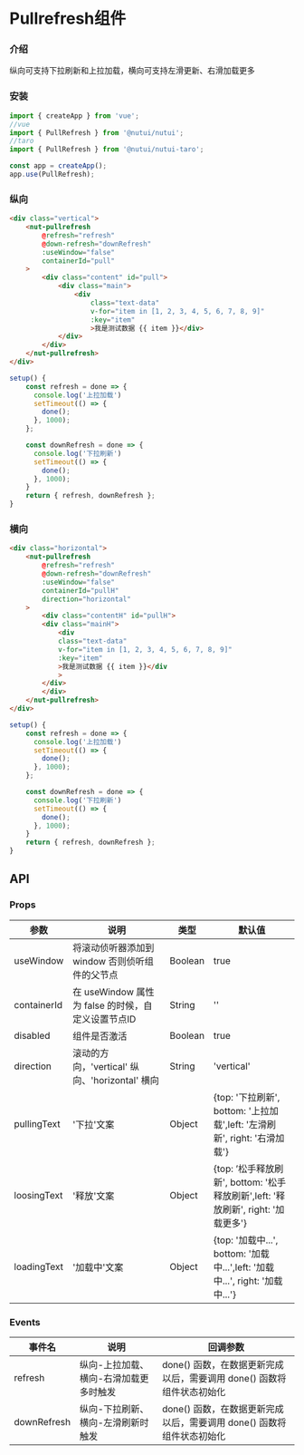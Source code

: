 #  Pullrefresh组件

### 介绍

纵向可支持下拉刷新和上拉加载，横向可支持左滑更新、右滑加载更多

### 安装
    
```javascript
import { createApp } from 'vue';
//vue
import { PullRefresh } from '@nutui/nutui';
//taro
import { PullRefresh } from '@nutui/nutui-taro';

const app = createApp();
app.use(PullRefresh);
```
    

### 纵向

```html
<div class="vertical">
    <nut-pullrefresh
        @refresh="refresh"
        @down-refresh="downRefresh"
        :useWindow="false"
        containerId="pull"
    >
        <div class="content" id="pull">
            <div class="main">
                <div
                    class="text-data"
                    v-for="item in [1, 2, 3, 4, 5, 6, 7, 8, 9]"
                    :key="item"
                    >我是测试数据 {{ item }}</div>
            </div>
        </div>
    </nut-pullrefresh>
</div>
```
```javascript
setup() {
    const refresh = done => {
      console.log('上拉加载')
      setTimeout(() => {
        done();
      }, 1000);
    };

    const downRefresh = done => {
      console.log('下拉刷新')
      setTimeout(() => {
        done();
      }, 1000);
    }
    return { refresh, downRefresh };
}
```

### 横向

```html
<div class="horizontal">
    <nut-pullrefresh
        @refresh="refresh"
        @down-refresh="downRefresh"
        :useWindow="false"
        containerId="pullH"
        direction="horizontal"
    >
        <div class="contentH" id="pullH">
        <div class="mainH">
            <div
            class="text-data"
            v-for="item in [1, 2, 3, 4, 5, 6, 7, 8, 9]"
            :key="item"
            >我是测试数据 {{ item }}</div
            >
        </div>
        </div>
    </nut-pullrefresh>
</div>
```
```javascript
setup() {
    const refresh = done => {
      console.log('上拉加载')
      setTimeout(() => {
        done();
      }, 1000);
    };

    const downRefresh = done => {
      console.log('下拉刷新')
      setTimeout(() => {
        done();
      }, 1000);
    }
    return { refresh, downRefresh };
}
```

## API

### Props

| 参数         | 说明                             | 类型   | 默认值           |
|--------------|----------------------------------|--------|------------------|
| useWindow | 将滚动侦听器添加到 window 否则侦听组件的父节点     | Boolean | true |
| containerId          | 在 useWindow 属性为 false 的时候，自定义设置节点ID    | String | ''            |
| disabled          | 组件是否激活                        | Boolean | true            |
| direction        | 滚动的方向，'vertical' 纵向、'horizontal' 横向   | String | 'vertical'                |
| pullingText        | '下拉'文案   | Object | {top: '下拉刷新', bottom: '上拉加载',left: '左滑刷新', right: '右滑加载'}              |
| loosingText        | '释放'文案   | Object | {top: ’松手释放刷新', bottom: '松手释放刷新',left: '释放刷新', right: '加载更多'}              |
| loadingText        | '加载中'文案   | Object | {top: '加载中...', bottom: '加载中...',left: '加载中...', right: '加载中...'}              |

### Events

| 事件名 | 说明           | 回调参数     |
|--------|----------------|--------------|
| refresh  | 纵向-上拉加载、横向-右滑加载更多时触发 | done() 函数，在数据更新完成以后，需要调用 done() 函数将组件状态初始化 |
| downRefresh  | 纵向-下拉刷新、横向-左滑刷新时触发 | done() 函数，在数据更新完成以后，需要调用 done() 函数将组件状态初始化 |  